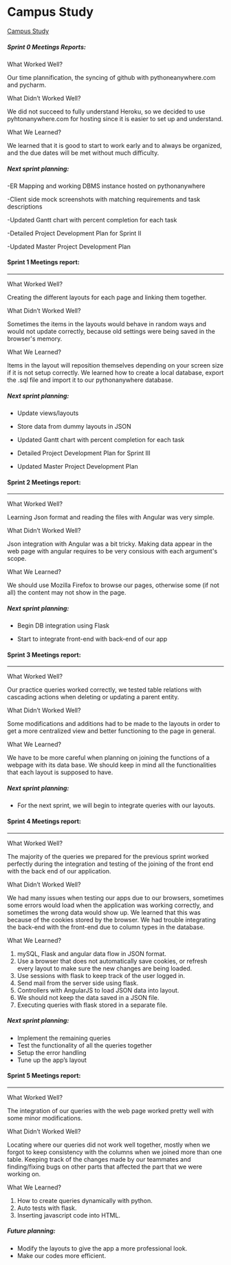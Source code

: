 # Campus Study
[Campus Study](http://campusstudy.pythonanywhere.com/)

##### Sprint 0 Meetings Reports:

What Worked Well?

  Our time plannification, the syncing of github with pythoneanywhere.com and pycharm.

What Didn’t Worked Well?

  We did not succeed to fully understand Heroku, so we decided to use pyhtonanywhere.com for hosting since it is easier to set up and understand.
  
What We Learned?

  We learned that it is good to start to work early and to always be organized, and the due dates will be met without much difficulty.

##### Next sprint planning:
  
-ER Mapping and working DBMS instance hosted on pythonanywhere

-Client side mock screenshots with matching requirements and task descriptions

-Updated Gantt chart with percent completion for each task

-Detailed Project Development Plan for Sprint II

-Updated Master Project Development Plan

#### Sprint 1 Meetings report:
-----------------------------------------------------------------------------------------------------------------------------
What Worked Well?

  Creating the different layouts for each page and linking them together.

What Didn’t Worked Well?

  Sometimes the items in the layouts would behave in random ways and would not update correctly, because old settings were   being saved in the browser's memory.


What We Learned?

  Items in the layout will reposition themselves depending on your screen size if it is not setup correctly.
  We learned how to create a local database, export the .sql file and import it to our pythonanywhere database.

##### Next sprint planning:

* Update views/layouts

* Store data from dummy layouts in JSON

* Updated Gantt chart with percent completion for each task

* Detailed Project Development Plan for Sprint III

* Updated Master Project Development Plan

#### Sprint 2 Meetings report:
-----------------------------------------------------------------------------------------------------------------------------
What Worked Well?

  Learning Json format and reading the files with Angular was very simple. 

What Didn’t Worked Well?

 Json integration with Angular was a bit tricky. Making data appear in the web page with angular requires to be very consious with each argument's scope. 

What We Learned?

  We should use Mozilla Firefox to browse our pages, otherwise some (if not all) the content may not show in the page.

##### Next sprint planning:

* Begin DB integration using Flask 

* Start to integrate front-end with back-end of our app
 

#### Sprint 3 Meetings report:
-----------------------------------------------------------------------------------------------------------------------------
What Worked Well?

  Our practice queries worked correctly, we tested table relations with cascading actions when deleting or updating a parent entity.

What Didn’t Worked Well?

  Some modifications and additions had to be made to the layouts in order to get a more centralized view and better functioning to the page in general. 

What We Learned?

  We have to be more careful when planning on joining the functions of a webpage with its data base. 
We should keep in mind all the functionalities that each layout is supposed to have.


##### Next sprint planning:

* For the next sprint, we will begin to integrate queries with our layouts.


#### Sprint 4 Meetings report:
-----------------------------------------------------------------------------------------------------------------------------
What Worked Well?

  The majority of the queries we prepared for the previous sprint worked perfectly during the integration and testing of the joining of the front end with the back end of our application.


What Didn’t Worked Well?

  We had many issues when testing our apps due to our browsers, sometimes some errors would load when the application was working correctly, and sometimes the wrong data would show up. We learned that this was because of the cookies stored by the browser. We had trouble integrating the back-end with the front-end due to column types in the database.

What We Learned?

1. mySQL, Flask and angular data flow in JSON format. 
2. Use a browser that does not automatically save cookies, or refresh every layout to make sure the new changes are being loaded.
3. Use sessions with flask to keep track of the user logged in.
4. Send mail from the server side using flask.
5. Controllers with AngularJS to load JSON data into layout.
6. We should not keep the data saved in a JSON file.
7. Executing queries with flask stored in a separate file.


##### Next sprint planning:

* Implement the remaining queries 
* Test the functionality of all the queries together
* Setup the error handling
* Tune up the app’s layout


#### Sprint 5 Meetings report:
-----------------------------------------------------------------------------------------------------------------------------
What Worked Well?

  The integration of our queries with the web page worked pretty well with some minor modifications.


What Didn’t Worked Well?

  Locating where our queries did not work well together, mostly when we forgot to keep consistency with the columns when we joined more than one table. Keeping track of the changes made by our teammates and finding/fixing bugs on other parts that affected the part that we were working on.  

What We Learned?

  1. How to create queries dynamically with python.
  2. Auto tests with flask.
  3. Inserting javascript code into HTML. 

##### Future planning:

  * Modify the layouts to give the app a more professional look. 
  * Make our codes more efficient.





